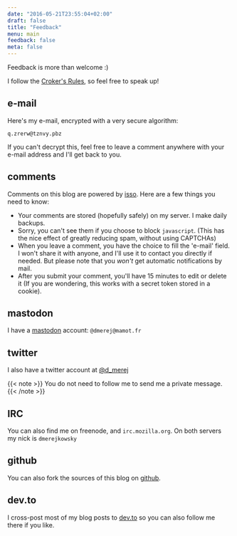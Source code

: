 ```yaml
---
date: "2016-05-21T23:55:04+02:00"
draft: false
title: "Feedback"
menu: main
feedback: false
meta: false
---
```


Feedback is more than welcome :)

I follow the [Croker's Rules](http://sl4.org/crocker.html), so feel free to
speak up!

## e-mail


Here's my e-mail, encrypted with a very secure algorithm:

```text
q.zrerw@tznvy.pbz
```

If you can't decrypt this, feel free to leave a comment anywhere with your
e-mail address and I'll get back to you.

## comments

Comments on this blog are powered by [isso](https://posativ.org/isso/).
Here are a few things you need to know:

* Your comments are stored (hopefully safely) on my server. I make daily
  backups.
* Sorry, you can't see them if you choose to block `javascript`. (This has the
  nice effect of greatly reducing spam, without using CAPTCHAs)
* When you leave a comment, you have the choice to fill the 'e-mail' field.
  I won't share it with anyone, and I'll use it to contact you directly if
  needed. But please note that you *won't* get automatic notifications by mail.
* After you submit your comment, you'll have 15 minutes to edit or delete it
  (If you are wondering, this works with a secret token stored in a cookie).

## mastodon

I have a [mastodon](https://mastodon.social/about) account:
`@dmerej@mamot.fr`

## twitter

I also have a twitter account at [@d_merej](https://twitter.com/d_merej)

{{< note >}}
You do not need to follow me to send me a private
message.
{{< /note >}}

## IRC

You can also find me on freenode, and `irc.mozilla.org`.
On both servers my nick is `dmerejkowsky`

## github

You can also fork the sources of this blog on [github](https://github.com/dmerejkowsky/blog).

## dev.to

I cross-post most of my blog posts to [dev.to](https://dev.to/dmerejkowsky)
so you can also follow me there if you like.
